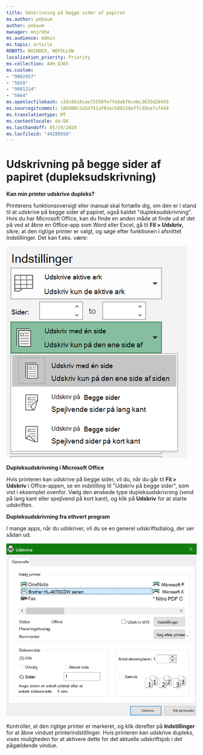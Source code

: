 ```yaml
---
title: Udskrivning på begge sider af papiret
ms.author: pebaum
author: pebaum
manager: mnirkhe
ms.audience: Admin
ms.topic: article
ROBOTS: NOINDEX, NOFOLLOW
localization_priority: Priority
ms.collection: Adm_O365
ms.custom:
- "9002957"
- "5659"
- "9001214"
- "5664"
ms.openlocfilehash: c28c8b10cae72550fe7fe8ebf6cebc3635d28459
ms.sourcegitcommit: 18b080c2a5d741af01ec589158effc35ea7cf449
ms.translationtype: MT
ms.contentlocale: da-DK
ms.lasthandoff: 05/19/2020
ms.locfileid: "44289556"
---
```

# <a name="printing-on-both-sides-of-paper-duplex-printing"></a>Udskrivning på begge sider af papiret (dupleksudskrivning)

**Kan min printer udskrive dupleks?**

Printerens funktionsoversigt eller manual skal fortælle dig, om den er i stand til at udskrive på begge sider af papiret, også kaldet "dupleksudskrivning". Hvis du har Microsoft Office, kan du finde en anden måde at finde ud af det på ved at åbne en Office-app som Word eller Excel, gå til **Fil > Udskriv,** sikre, at den rigtige printer er valgt, og søge efter funktionen i afsnittet Indstillinger. Det kan f.eks. være: 

![Printerindstillinger](media/print-settings.png)

**Dupleksudskrivning i Microsoft Office**

Hvis printeren kan udskrive på begge sider, vil du, når du går til **Fil > Udskriv** i Office-appen, se en indstilling til "Udskriv på begge sider", som vist i eksemplet ovenfor.  Vælg den ønskede type dupleksudskrivning (vend på lang kant eller spejlvend på kort kant), og klik på **Udskriv** for at starte udskriften.

**Dupleksudskrivning fra ethvert program**

I mange apps, når du udskriver, vil du se en generel udskriftsdialog, der ser sådan ud: 

![Dialogboksen Udskriv](media/print-dialog.png)

Kontroller, at den rigtige printer er markeret, og klik derefter på **Indstillinger** for at åbne vinduet printerindstillinger. Hvis printeren kan udskrive dupleks, vises muligheden for at aktivere dette for det aktuelle udskriftsjob i det pågældende vindue.

